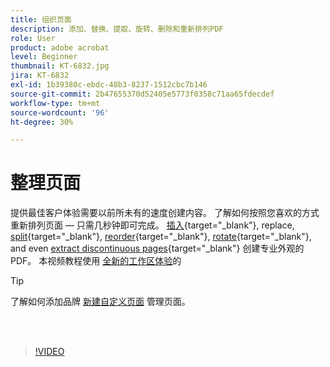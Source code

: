 ```yaml
---
title: 组织页面
description: 添加、替换、提取、旋转、删除和重新排列PDF
role: User
product: adobe acrobat
level: Beginner
thumbnail: KT-6832.jpg
jira: KT-6832
exl-id: 1b39380c-ebdc-48b3-8237-1512cbc7b146
source-git-commit: 2b47655370d52405e5773f0358c71aa65fdecdef
workflow-type: tm+mt
source-wordcount: '96'
ht-degree: 30%

---
```


# 整理页面

提供最佳客户体验需要以前所未有的速度创建内容。 了解如何按照您喜欢的方式重新排列页面 — 只需几秒钟即可完成。 [插入](https://www.adobe.com/acrobat/online/add-pages-to-pdf.html){target="_blank"}, replace, [split](https://www.adobe.com/acrobat/online/split-pdf.html){target="_blank"}, [reorder](https://www.adobe.com/acrobat/online/rearrange-pdf.html){target="_blank"}, [rotate](https://www.adobe.com/acrobat/online/rotate-pdf.html){target="_blank"}, and even [extract discontinuous pages](https://www.adobe.com/acrobat/online/extract-pdf-pages.html){target="_blank"} 创建专业外观的PDF。 本视频教程使用 [全新的工作区体验](new-workspace.md)的

>[!TIP]
>
>了解如何添加品牌 [新建自定义页面](add-custom-page.md) 管理页面。

<br> 

>[!VIDEO](https://video.tv.adobe.com/v/3409022?quality=12&learn=on&hidetitle=true)